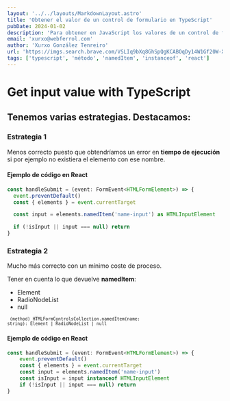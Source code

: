 ```yaml
---
layout: '../../layouts/MarkdownLayout.astro'
title: 'Obtener el valor de un control de formulario en TypeScript'
pubDate: 2024-01-02
description: 'Para obtener en JavaScript los valores de un control de formulario : input de tipo texto. Podemos utilizar el método namedItem. ¿Cómo hacerlo de manera correcta en TypeScript?'
email: 'xurxo@webferrol.com'
author: 'Xurxo González Tenreiro'
url: 'https://imgs.search.brave.com/VSLIq9bXq8GhSpQgKCABOqDy14W1Gf20W-XL3PkrlgM/rs:fit:860:0:0/g:ce/aHR0cHM6Ly9zb2Z0/d2FyZWNyYWZ0ZXJz/LmlvL19uZXh0L2lt/YWdlP3VybD1odHRw/czovL3N3Y3JhZnRl/cnMuZnJhMS5jZG4u/ZGlnaXRhbG9jZWFu/c3BhY2VzLmNvbS9D/YXRlZ29yaWVzL1RT/X2NhdGVnb3J5LnBu/ZyZ3PTE5MjAmcT03/NQ'
tags: ['typescript', 'método', 'namedItem', 'instanceof', 'react']
---
```

# Get input value with TypeScript

## Tenemos varias estrategias. Destacamos:

### Estrategia 1

Menos correcto puesto que obtendríamos un error en **tiempo de ejecución** si por ejemplo no existiera el elemento con ese nombre.

#### Ejemplo de código en React

```ts
const handleSubmit = (event: FormEvent<HTMLFormElement>) => {
  event.preventDefault()
  const { elements } = event.currentTarget

  const input = elements.namedItem('name-input') as HTMLInputElement

  if (!isInput || input === null) return
}
```
### Estrategia 2

Mucho más correcto con un mínimo coste de proceso.

Tener en cuenta lo que devuelve __namedItem__:

  - Element
  - RadioNodeList
  - null


  <code><small>
    (method) HTMLFormControlsCollection.namedItem(name: string): Element | RadioNodeList | null
  </small></code>


#### Ejemplo de código en React

```ts
const handleSubmit = (event: FormEvent<HTMLFormElement>) => {
    event.preventDefault()
    const { elements } = event.currentTarget
    const input = elements.namedItem('name-input')
    const isInput = input instanceof HTMLInputElement
    if (!isInput || input === null) return
}
```
  